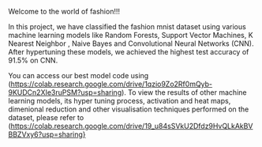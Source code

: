 Welcome to the world of fashion!!!

In this project, we have classified the fashion mnist dataset using various machine learning models like Random Forests, Support Vector Machines, K Nearest Neighbor
, Naive Bayes and Convolutional Neural Networks (CNN). After hypertuning these models, we achieved the highest test accuracy of 91.5% on CNN.

You can access our best model code using (https://colab.research.google.com/drive/1qzio9Zo2Rf0mQyb-9KUDCn2XIe3ruPSM?usp=sharing).
To view the results of  other machine learning models, its hyper tuning process, activation and heat maps, dimenional reduction and other visualisation techniques performed on the dataset, please refer to (https://colab.research.google.com/drive/19_u84sSVkU2Dfdz9HvQLkAkBVBBZVxy6?usp=sharing}

